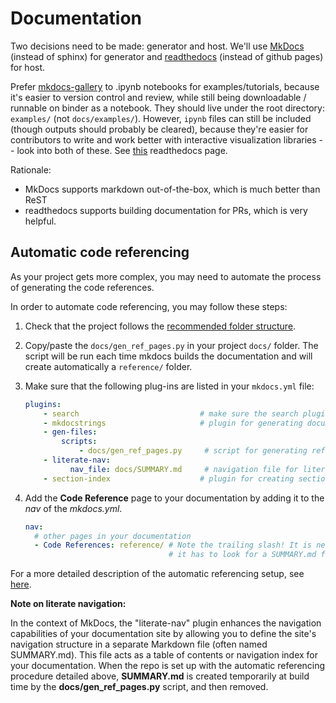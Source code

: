 # Documentation

Two decisions need to be made: generator and host. We'll use [MkDocs](https://www.mkdocs.org/) (instead of sphinx) for generator and [readthedocs](https://readthedocs.org/) (instead of github pages) for host.

Prefer [mkdocs-gallery](https://smarie.github.io/mkdocs-gallery/generated/tutorials/plot_parse/#download_links) to .ipynb notebooks for examples/tutorials, because it's easier to version control and review, while still being downloadable / runnable on binder as a notebook. They should live under the root directory: `examples/` (not `docs/examples/`). However, `ipynb` files can still be included (though outputs should probably be cleared), because they're easier for contributors to write and work better with interactive visualization libraries -- look into both of these. See [this](https://docs.readthedocs.io/en/stable/guides/jupyter.html) readthedocs page.

Rationale:
- MkDocs supports markdown out-of-the-box, which is much better than ReST
- readthedocs supports building documentation for PRs, which is very helpful.

## Automatic code referencing

As your project gets more complex, you may need to automate the process of generating the code references. 

In order to automate code referencing, you may follow these steps:

1. Check that the project follows the [recommended folder structure](01-structure.md#package-structure).

2. Copy/paste the `docs/gen_ref_pages.py` in your project `docs/` folder. The script will be run each time mkdocs builds the documentation and will create automatically a `reference/` folder.

3. Make sure that the following plug-ins are listed in your `mkdocs.yml` file:

    ```yaml
    plugins:
        - search                           # make sure the search plugin is still enabled
        - mkdocstrings                     # plugin for generating documentation from Python docstrings
        - gen-files:
            scripts:
                - docs/gen_ref_pages.py     # script for generating reference pages
        - literate-nav:
              nav_file: docs/SUMMARY.md     # navigation file for literate navigation
        - section-index                    # plugin for creating section index
    ```

4. Add the **Code Reference** page to your documentation by adding it to the *nav* of the *mkdocs.yml*.

    ```yaml
    nav:
      # other pages in your documentation
      - Code References: reference/ # Note the trailing slash! It is needed so that mkdocs-literate-nav knows 
                                    # it has to look for a SUMMARY.md file in that folder.
    ``` 
    
For a more detailed description of the automatic referencing setup, see [here](https://mkdocstrings.github.io/recipes/).

**Note on literate navigation:**

In the context of MkDocs, the "literate-nav" plugin enhances the navigation capabilities of your documentation site by allowing you to define the site's navigation structure in a separate Markdown file (often named SUMMARY.md). 
This file acts as a table of contents or navigation index for your documentation.
When the repo is set up with the automatic referencing procedure detailed above, **SUMMARY.md** is created temporarily 
at build time by the **docs/gen_ref_pages.py** script, and then removed.
